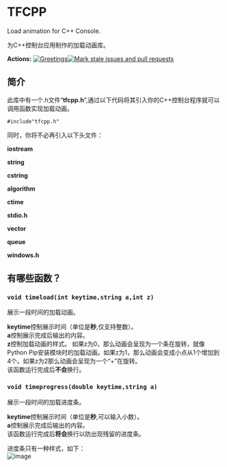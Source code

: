# TFCPP
Load animation for C++ Console.

为C++控制台应用制作的加载动画库。

**Actions:**
[![Greetings](https://github.com/yulinfeng16/TFCPP/actions/workflows/greetings.yml/badge.svg)](https://github.com/yulinfeng16/TFCPP/actions/workflows/greetings.yml)[![Mark stale issues and pull requests](https://github.com/yulinfeng16/TFCPP/actions/workflows/stale.yml/badge.svg)](https://github.com/yulinfeng16/TFCPP/actions/workflows/stale.yml)

## 简介
此库中有一个.h文件“**tfcpp.h**”,通过以下代码将其引入你的C++控制台程序就可以调用函数实现加载动画。

```#include"tfcpp.h"```

同时，你将不必再引入以下头文件：

**iostream**

**string**

**cstring**

**algorithm**

**ctime**

**stdio.h**

**vector**

**queue**

**windows.h**

## 有哪些函数？
### ```void timeload(int keytime,string a,int z)```

展示一段时间的加载动画。

**keytime**控制展示时间（单位是**秒**,仅支持整数）。
<br>**a**控制展示完成后输出的内容。
<br>**z**控制加载动画的样式。
如果z为0，那么动画会呈现为一个条在旋转，就像Python Pip安装模块时的加载动画。如果z为1，那么动画会变成小点从1个增加到4个。如果z为2那么动画会呈现为一个“+”在旋转。
<br>该函数运行完成后**不会**换行。

### ```void timeprogress(double keytime,string a)```

展示一段时间的加载进度条。

**keytime**控制展示时间（单位是**秒**,可以输入小数）。<br>**a**控制展示完成后输出的内容。<br>该函数运行完成后**将会**换行以防出现残留的进度条。

进度条只有一种样式，如下：<br>![image](https://user-images.githubusercontent.com/86186021/219015171-9bd37f34-44b8-4d73-9061-ff92925f166b.png)
